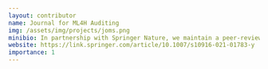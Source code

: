 ```yaml
---
layout: contributor
name: Journal for ML4H Auditing
img: /assets/img/projects/joms.png
minibio: In partnership with Springer Nature, we maintain a peer-reviewed venue for deliberation on the methods, processes and tools needed to manage the particular risks of ML4H systems. Learn more <a href="https://link.springer.com/article/10.1007/s10916-021-01783-y">here</a> and <a href="https://static-content.springer.com/esm/art%3A10.1007%2Fs10916-021-01783-y/MediaObjects/10916_2021_1783_MOESM1_ESM.pdf">here</a>.
website: https://link.springer.com/article/10.1007/s10916-021-01783-y
importance: 1
---
```

